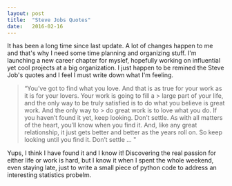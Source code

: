 ```yaml
---
layout: post
title:  "Steve Jobs Quotes"
date:   2016-02-16
---
```


<span class="dropcap">I</span>t has been a long time since last update. A lot of changes happen to me and that's why I need some time planning and organizing stuff. I'm launching a new career chapter for myslef, hopefully working on influential yet cool projects at a big organization. I just happen to be remined the Steve Job's quotes and I feel I must write down what I'm feeling.

> “You’ve got to find what you love. And that is as true for your work as it is for your lovers. Your work is going to fill a > large part of your life, and the only way to be truly satisfied is to do what you believe is great work. And the only way to > do great work is to love what you do. If you haven’t found it yet, keep looking. Don’t settle. As with all matters of the 
> heart, you’ll know when you find it. And, like any great relationship, it just gets better and better as the years roll on. 
> So keep looking until you find it. Don’t settle ... "


Yups, I think I have found it and I know it! Discovering the real passion for either life or work is hard, but I know it when I spent the whole weekend, even staying late, just to write a small piece of python code to address an interesting statistics probelm. 

